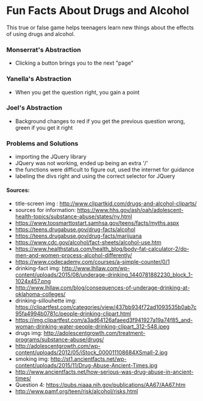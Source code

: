 # Fun Facts About Drugs and Alcohol

This true or false game helps teenagers learn new things about the effects of using drugs and alcohol.

### Monserrat's Abstraction
* Clicking a button brings you to the next "page"

### Yanella's Abstraction
* When you get the question right, you gain a point

### Joel's Abstraction
* Background changes to red if you get the previous question wrong, green if you get it right

### Problems and Solutions
* importing the JQuery library
* JQuery was not working, ended up being an extra '/'
* the functions were difficult to figure out, used the internet for guidance
* labeling the divs right and using the correct selector for JQuery


#### Sources:
* title-screen img : http://www.clipartkid.com/drugs-and-alcohol-cliparts/
* sources for information: https://www.hhs.gov/ash/oah/adolescent-health-topics/substance-abuse/states/ny.html
* https://www.toosmarttostart.samhsa.gov/teens/facts/myths.aspx
* https://teens.drugabuse.gov/drug-facts/alcohol
* https://teens.drugabuse.gov/drug-facts/marijuana
* https://www.cdc.gov/alcohol/fact-sheets/alcohol-use.htm
* https://www.healthstatus.com/health_blog/body-fat-calculator-2/do-men-and-women-process-alcohol-differently/
* https://www.codecademy.com/courses/a-simple-counter/0/1
* drinking-fact img: http://www.lhllaw.com/wp-content/uploads/2015/08/underage-drinking_1440781882230_block_1-1024x457.png
* http://www.lhllaw.com/blog/consequences-of-underage-drinking-at-oklahoma-colleges/
* drinking-sillouhette img: https://clipartfest.com/categories/view/437bb934f72ad1093535b0ab7c95fa4994b0781c/people-drinking-clipart.html
* https://img.clipartfest.com/a3ad64126afaeed3f941927a19a74f85_and-woman-drinking-water-people-drinking-clipart_312-548.jpeg
* drugs img: http://adolescentgrowth.com/treatment-programs/substance-abuse/drugs/
* http://adolescentgrowth.com/wp-content/uploads/2012/05/iStock_000011108684XSmall-2.jpg
* smoking img: http://st1.ancientfacts.net/wp-content/uploads/2015/11/Drug-Abuse-Ancient-Times.jpg
* http://www.ancientfacts.net/how-serious-was-drug-abuse-in-ancient-times/
* Question 4: https://pubs.niaaa.nih.gov/publications/AA67/AA67.htm
* http://www.pamf.org/teen/risk/alcohol/risks.html